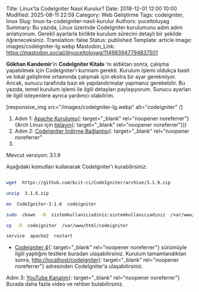 Title: Linux'ta CodeIgniter Nasıl Kurulur?
Date: 2018-12-01 12:00 10:00
Modified: 2025-08-11 22:59
Category: Web Geliştirme
Tags: codeigniter, linux
Slug: linux-ta-codeigniter-nasil-kurulur
Authors: yuceltoluyag
Summary: Bu yazıda, Linux üzerinde CodeIgniter kurulumunu adım adım anlatıyorum. Gerekli ayarlarla birlikte kurulum sürecini detaylı bir şekilde öğreneceksiniz.
Translation: false
Status: published
Template: article
Image: images/codeigniter-lg.webp
Mastodon_Link: https://mastodon.social/@yuceltoluyag/114983947794837501


**Gökhan Kandemir**’in **CodeIgniter Kitabı** ’nı aldıktan sonra, çalışma yapabilmek için CodeIgniter’ı kurmam gerekti. Kurulum işlemi oldukça basit ve lokal geliştirme ortamında çalışmak için ekstra bir ayar gerekmiyor. Ancak, sunucu tarafında bazı ek yapılandırmalar yapmanız gerekebilir. Bu yazıda, temel kurulum işlemi ile ilgili detayları paylaşıyorum. Sunucu ayarları ile ilgili isteyenlere ayrıca yardımcı olabilirim.

[responsive_img src="/images/codeigniter-lg.webp" alt="codeigniter" /]

 1. Adım 1: [Apache Kurulumu](/linux-apache2-mysql-phpmyadmin-kurulumu/){: target="_blank" rel="noopener noreferrer"} (Arch Linux için [tıklayın](/arch-linux-lampp-kurulumu-php7x-mariadb-mysql-phpmyadmin/){: target="_blank" rel="noopener noreferrer"}))   
 2. Adım 2: [CodeIgniter İndirme Bağlantısı](https://codeigniter.com/download){: target="_blank" rel="noopener noreferrer"
 3. 
Mevcut versiyon: 3.1.9

Aşağıdaki komutları kullanarak CodeIgniter’ı kurabilirsiniz:

```bash

wget  https://github.com/bcit-ci/CodeIgniter/archive/3.1.9.zip

unzip  3.1.6.zip

mv  CodeIgniter-3.1.6  codeigniter

sudo  chown  -R  sistemkullaniciadiniz:sistemkullanıcıadınız  /var/www/html/

cp  -R  codeigniter  /var/www/html/codeigniter

service  apache2  restart

```

- [Codeigniter 4](https://github.com/Baba-Project/ci4){: target="_blank" rel="noopener noreferrer"}  sürümüyle ilgili yaptığım testlere buradan ulaşabilirsiniz.
Kurulum tamamlandıktan sonra, [http://localhost/codeigniter](http://localhost/codeigniter){: target="_blank" rel="noopener noreferrer"} adresinden CodeIgniter’a ulaşabilirsiniz.

Adım 3: [YouTube Kanalım](https://www.youtube.com/channel/UCJyK4D5BcoPXjV5T8N8-liA?view_as=subscriber){: target="_blank" rel="noopener noreferrer"}
Burada daha fazla video ve rehber bulabilirsiniz.